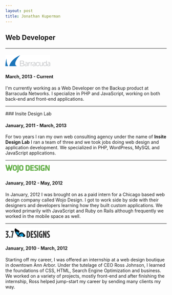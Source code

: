 ```yaml
---
layout: post
title: Jonathan Kuperman
---
```

<h2 class="subheader">Web Developer</div>

<hr />
<img src="/images/barracuda.png" alt="Barracuda Networks" />
<h4 class="subheader">March, 2013 - Current</h4>

I'm currently working as a Web Developer on the Backup product at Barracuda Networks. I specialize in PHP and JavaScript, working on both back-end and front-end applications.

<hr />
### Insite Design Lab
<h4 class="subheader">January, 2011 - March, 2013</h4>

For two years I ran my own web consulting agency under the name of <b>Insite Design Lab</b> I ran a team of three and we took jobs doing web design and application development. We specialized in PHP, WordPress, MySQL and JavaScript applications.

<hr />
<img src="/images/wojodesign.png" alt="Wojo Design" />
<h4 class="subheader">January, 2012 - May, 2012</h4>

In January, 2012 I was brought on as a paid intern for a Chicago based web design company called Wojo Design. I got to work side by side with their designers and developers learning how they built custom applications. We worked primarily with JavaScript and Ruby on Rails although frequently we worked in the mobile space as well.

<hr />
<img src="/images/37designs.png" alt="3.7 Designs" />
<h4 class="subheader">January, 2010 - March, 2012</h4>

Starting off my career, I was offered an internship at a web design boutique in downtown Ann Arbor. Under the tutelage of CEO Ross Johnson, I learned the foundations of CSS, HTML, Search Engine Optimization and business. We worked on a variety of projects, mostly front-end and after finishing the internship, Ross helped jump-start my career by sending many clients my way.
